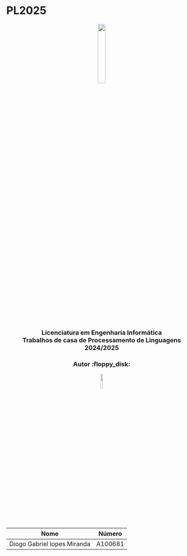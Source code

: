 # PL2025
<p align="center">
  <img src='https://upload.wikimedia.org/wikipedia/commons/9/93/EEUMLOGO.png' width="20%" />
</p>

<h3 align="center">Licenciatura em Engenharia Informática <br> Trabalhos de casa de Processamento de Linguagens <br> 2024/2025 </h3>

<h3 align="center"> Autor :floppy_disk: </h2>
<p align="center">
<img src="![image](https://github.com/user-attachments/assets/f0ea2133-628b-4dff-a6f2-2329fc2cee1f)
" width="10%" />
</p>

<div align="center">

| Nome                           |  Número |
|--------------------------------|---------|
| Diogo Gabriel lopes Miranda | A100681 |

</div>
